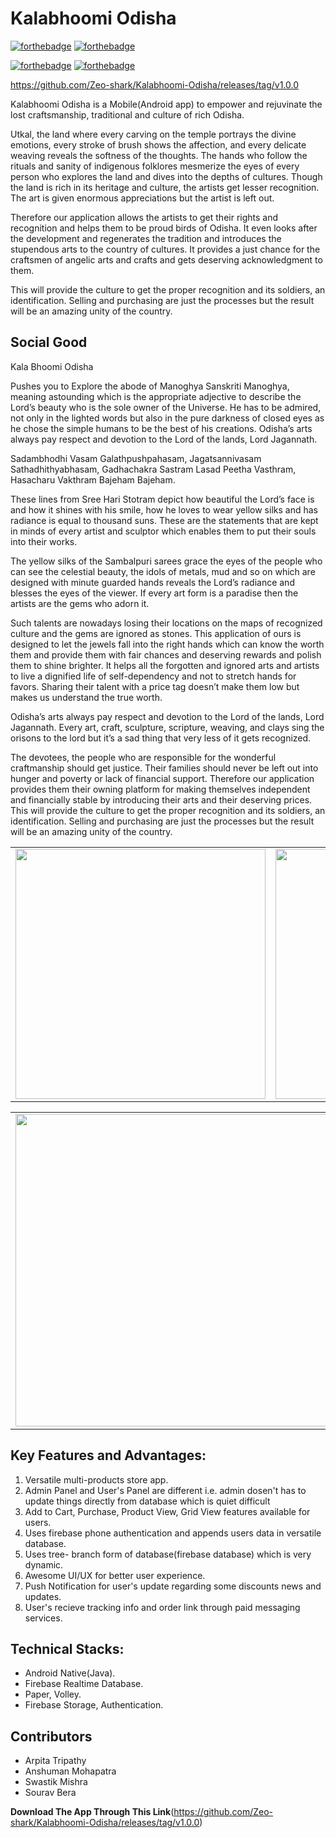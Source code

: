 # Kalabhoomi Odisha
[![forthebadge](https://forthebadge.com/images/badges/built-with-love.svg)](https://github.com/Zeo-shark/Kalabhoomi-Odisha/releases/tag/v1.0.0) [![forthebadge](https://forthebadge.com/images/badges/for-you.svg)](https://github.com/Zeo-shark/Kalabhoomi-Odisha/releases/tag/v1.0.0) 

[![forthebadge](https://forthebadge.com/images/badges/built-for-android.svg)](https://github.com/Zeo-shark/Kalabhoomi-Odisha/releases/tag/v1.0.0) [![forthebadge](https://forthebadge.com/images/badges/made-with-java.svg)](https://github.com/Zeo-shark/Kalabhoomi-Odisha/releases/tag/v1.0.0)

https://github.com/Zeo-shark/Kalabhoomi-Odisha/releases/tag/v1.0.0



Kalabhoomi Odisha is a Mobile(Android app) to empower and rejuvinate the lost craftsmanship, traditional and culture of rich Odisha.

Utkal, the land where every carving on the temple portrays the divine emotions, every stroke of brush shows the affection, and every delicate weaving reveals the softness of the thoughts.
The hands who follow the rituals and sanity of indigenous folklores mesmerize the eyes of every person who explores the land and dives into the depths of cultures.
Though the land is rich in its heritage and culture, the artists get lesser recognition.
The art is given enormous appreciations but the artist is left out.

Therefore our application allows the artists to get their rights and recognition and helps them to be proud birds of Odisha. It even looks after the development and regenerates the tradition and introduces the stupendous arts to the country of cultures. It provides a just chance for the craftsmen of angelic arts and crafts and gets deserving acknowledgment to them.

This will provide the culture to get the proper recognition and its soldiers, an identification. Selling and purchasing are just the processes but the result will be an amazing unity of the country.

## Social Good

Kala Bhoomi Odisha

Pushes you to Explore the abode of  Manoghya Sanskriti
Manoghya, meaning astounding which is the appropriate adjective to describe the Lord’s beauty who is the sole owner of the Universe. He has to be admired, not only in the lighted words but also in the pure darkness of closed eyes as he chose the simple humans to be the best of his creations. Odisha’s arts always pay respect and devotion to the Lord of the lands, Lord Jagannath.  

Sadambhodhi Vasam Galathpushpahasam,
Jagatsannivasam Sathadhithyabhasam,
Gadhachakra Sastram Lasad Peetha Vasthram,
Hasacharu Vakthram Bajeham Bajeham.

These lines from Sree Hari Stotram depict how beautiful the Lord’s face is and how it shines with his smile, how he loves to wear yellow silks and has radiance is equal to thousand suns. These are the statements that are kept in minds of every artist and sculptor which enables them to put their souls into their works. 

The yellow silks of the Sambalpuri sarees grace the eyes of the people who can see the celestial beauty, the idols of metals, mud and so on which are designed with minute guarded hands reveals the Lord’s radiance and blesses the eyes of the viewer. If every art form is a paradise then the artists are the gems who adorn it. 

Such talents are nowadays losing their locations on the maps of recognized culture and the gems are ignored as stones. This application of ours is designed to let the jewels fall into the right hands which can know the worth them and provide them with fair chances and deserving rewards and polish them to shine brighter. It helps all the forgotten and ignored arts and artists to live a dignified life of self-dependency and not to stretch hands for favors. Sharing their talent with a price tag doesn’t make them low but makes us understand the true worth.
 
Odisha’s arts always pay respect and devotion to the Lord of the lands, Lord Jagannath. Every art, craft, sculpture, scripture, weaving, and clays sing the orisons to the lord but it’s a sad thing that very less of it gets recognized. 

The devotees, the people who are responsible for the wonderful craftmanship should get justice. Their families should never be left out into hunger and poverty or lack of financial support. Therefore our application provides them their owning platform for making themselves independent and financially stable by introducing their arts and their deserving prices. This will provide the culture to get the proper recognition and its soldiers, an identification. Selling and purchasing are just the processes but the result will be an amazing unity of the country.


<div style="text-align: center"><table><tr>
  <td style="text-align: center">
  <a href="https://github.com/Zeo-shark/Kalabhoomi-Odisha/blob/main/previewed/image3.png">
    <img src="https://github.com/Zeo-shark/Kalabhoomi-Odisha/blob/main/previewed/image4.png" width="400"/></a>
</td>
<td style="text-align: center">
<img src="https://github.com/Zeo-shark/Kalabhoomi-Odisha/blob/main/previewed/image3.png" width="400"/>
</td>
  <td style="text-align: center">
<img src="https://github.com/Zeo-shark/Kalabhoomi-Odisha/blob/main/previewed/image5.png" width="400"/>
</td>
</tr></table></div>


<div style="text-align: center"><table><tr>
  <td style="text-align: center">
  <a href="https://github.com/Zeo-shark/Kalabhoomi-Odisha/blob/main/previewed/image1.png">
    <img src="https://github.com/Zeo-shark/Kalabhoomi-Odisha/blob/main/previewed/image1.png" width="500"/></a>

  <td style="text-align: center">
<img src="https://github.com/Zeo-shark/Kalabhoomi-Odisha/blob/main/previewed/image2.png" width="500"/>
</td>
</tr></table></div>     


## Key Features and Advantages:

1. Versatile multi-products store app.
2. Admin Panel and User's Panel are different i.e. admin dosen't has to update things directly from database which is quiet difficult
3. Add to Cart, Purchase, Product View, Grid View features available for users.
4. Uses firebase phone authentication and appends users data in versatile database.
5. Uses tree- branch form of database(firebase database) which is very dynamic.
6. Awesome UI/UX for better user experience.
7. Push Notification for user's update regarding some discounts news and updates.
8. User's recieve tracking info and order link through paid messaging services.




## Technical Stacks:
- Android Native(Java).
- Firebase Realtime Database.
- Paper, Volley.
- Firebase Storage, Authentication.

## Contributors
- Arpita Tripathy
- Anshuman Mohapatra
- Swastik Mishra
- Sourav Bera

**Download The App Through This Link**(https://github.com/Zeo-shark/Kalabhoomi-Odisha/releases/tag/v1.0.0)
